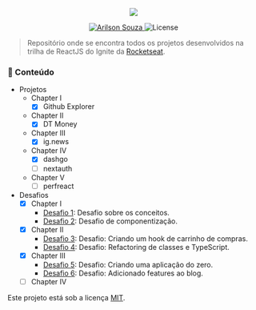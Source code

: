<p align="center">
   <img src="https://i.imgur.com/mK8EFdg.png alt="Ignite - ReactJS"/>
</p>

<p align="center">
   <a href="https://www.linkedin.com/in/arilsonsouza/">
      <img alt="Arilson Souza" src="https://img.shields.io/badge/-Arilson Souza-01B755?style=flat&logo=Linkedin&logoColor=white" />
   </a>

  <img alt="License" src="https://img.shields.io/badge/license-MIT-01B755">
</p>

> Repositório onde se encontra todos os projetos desenvolvidos na trilha de ReactJS do Ignite da [Rocketseat](https://github.com/Rocketseat).

### :pushpin: Conteúdo

- Projetos
  - Chapter I
    - [x] Github Explorer
  - Chapter II
    - [x] DT Money
  - Chapter III
    - [x] ig.news
  - Chapter IV
    - [x] dashgo
    - [ ] nextauth
  - Chapter V
    - [ ] perfreact
- Desafios
  - [x] Chapter I
    - [Desafio 1](https://github.com/arilsonsouza/desafio01-trilha-reactjs): Desafio sobre os conceitos.
    - [Desafio 2](https://github.com/arilsonsouza/desafio02-trilha-reactjs): Desafio de componentização.
  - [x] Chapter II
    - [Desafio 3](https://github.com/arilsonsouza/ignite-reactjs-desafio-3): Desafio: Criando um hook de carrinho de compras.
    - [Desafio 4](https://github.com/arilsonsouza/ignite-reactjs-desafio-4): Desafio: Refactoring de classes e TypeScript.
  - [x] Chapter III
    - [Desafio 5](https://github.com/arilsonsouza/ignite-reactjs-desafio-5): Desafio: Criando uma aplicação do zero.
    - [Desafio 6](https://github.com/arilsonsouza/ignite-reactjs-desafio-5): Desafio: Adicionado features ao blog.
  - [ ] Chapter IV

Este projeto está sob a licença [MIT](./LICENSE).